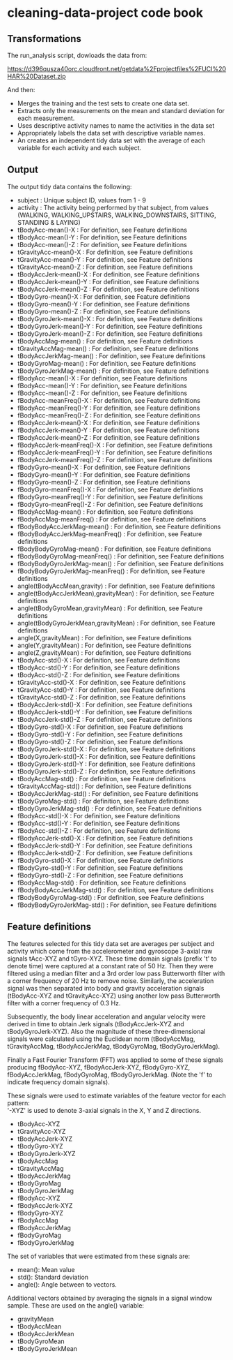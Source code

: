 # cleaning-data-project code book

## Transformations

The run_analysis script, dowloads the data from:

https://d396qusza40orc.cloudfront.net/getdata%2Fprojectfiles%2FUCI%20HAR%20Dataset.zip 

And then:
 
 * Merges the training and the test sets to create one data set.
 * Extracts only the measurements on the mean and standard deviation for each measurement. 
 * Uses descriptive activity names to name the activities in the data set
 * Appropriately labels the data set with descriptive variable names. 
 * An creates an independent tidy data set with the average of each variable for each activity and each subject.

## Output

The output tidy data contains the following:

 * subject : Unique subject ID, values from 1 - 9
 * activity : The activity being performed by that subject, from values (WALKING, WALKING_UPSTAIRS, WALKING_DOWNSTAIRS, SITTING, STANDING & LAYING)
 * tBodyAcc-mean()-X : For definition, see Feature definitions
 * tBodyAcc-mean()-Y : For definition, see Feature definitions
 * tBodyAcc-mean()-Z : For definition, see Feature definitions
 * tGravityAcc-mean()-X : For definition, see Feature definitions
 * tGravityAcc-mean()-Y : For definition, see Feature definitions
 * tGravityAcc-mean()-Z : For definition, see Feature definitions
 * tBodyAccJerk-mean()-X : For definition, see Feature definitions
 * tBodyAccJerk-mean()-Y : For definition, see Feature definitions
 * tBodyAccJerk-mean()-Z : For definition, see Feature definitions
 * tBodyGyro-mean()-X : For definition, see Feature definitions
 * tBodyGyro-mean()-Y : For definition, see Feature definitions
 * tBodyGyro-mean()-Z : For definition, see Feature definitions
 * tBodyGyroJerk-mean()-X : For definition, see Feature definitions
 * tBodyGyroJerk-mean()-Y : For definition, see Feature definitions
 * tBodyGyroJerk-mean()-Z : For definition, see Feature definitions
 * tBodyAccMag-mean() : For definition, see Feature definitions
 * tGravityAccMag-mean() : For definition, see Feature definitions
 * tBodyAccJerkMag-mean() : For definition, see Feature definitions
 * tBodyGyroMag-mean() : For definition, see Feature definitions
 * tBodyGyroJerkMag-mean() : For definition, see Feature definitions
 * fBodyAcc-mean()-X : For definition, see Feature definitions
 * fBodyAcc-mean()-Y : For definition, see Feature definitions
 * fBodyAcc-mean()-Z : For definition, see Feature definitions
 * fBodyAcc-meanFreq()-X : For definition, see Feature definitions
 * fBodyAcc-meanFreq()-Y : For definition, see Feature definitions
 * fBodyAcc-meanFreq()-Z : For definition, see Feature definitions
 * fBodyAccJerk-mean()-X : For definition, see Feature definitions
 * fBodyAccJerk-mean()-Y : For definition, see Feature definitions
 * fBodyAccJerk-mean()-Z : For definition, see Feature definitions
 * fBodyAccJerk-meanFreq()-X : For definition, see Feature definitions
 * fBodyAccJerk-meanFreq()-Y : For definition, see Feature definitions
 * fBodyAccJerk-meanFreq()-Z : For definition, see Feature definitions
 * fBodyGyro-mean()-X : For definition, see Feature definitions
 * fBodyGyro-mean()-Y : For definition, see Feature definitions
 * fBodyGyro-mean()-Z : For definition, see Feature definitions
 * fBodyGyro-meanFreq()-X : For definition, see Feature definitions
 * fBodyGyro-meanFreq()-Y : For definition, see Feature definitions
 * fBodyGyro-meanFreq()-Z : For definition, see Feature definitions
 * fBodyAccMag-mean() : For definition, see Feature definitions
 * fBodyAccMag-meanFreq() : For definition, see Feature definitions
 * fBodyBodyAccJerkMag-mean() : For definition, see Feature definitions
 * fBodyBodyAccJerkMag-meanFreq() : For definition, see Feature definitions
 * fBodyBodyGyroMag-mean() : For definition, see Feature definitions
 * fBodyBodyGyroMag-meanFreq() : For definition, see Feature definitions
 * fBodyBodyGyroJerkMag-mean() : For definition, see Feature definitions
 * fBodyBodyGyroJerkMag-meanFreq() : For definition, see Feature definitions
 * angle(tBodyAccMean,gravity) : For definition, see Feature definitions
 * angle(tBodyAccJerkMean),gravityMean) : For definition, see Feature definitions
 * angle(tBodyGyroMean,gravityMean) : For definition, see Feature definitions
 * angle(tBodyGyroJerkMean,gravityMean) : For definition, see Feature definitions
 * angle(X,gravityMean) : For definition, see Feature definitions
 * angle(Y,gravityMean) : For definition, see Feature definitions
 * angle(Z,gravityMean) : For definition, see Feature definitions
 * tBodyAcc-std()-X : For definition, see Feature definitions
 * tBodyAcc-std()-Y : For definition, see Feature definitions
 * tBodyAcc-std()-Z : For definition, see Feature definitions
 * tGravityAcc-std()-X : For definition, see Feature definitions
 * tGravityAcc-std()-Y : For definition, see Feature definitions
 * tGravityAcc-std()-Z : For definition, see Feature definitions
 * tBodyAccJerk-std()-X : For definition, see Feature definitions
 * tBodyAccJerk-std()-Y : For definition, see Feature definitions
 * tBodyAccJerk-std()-Z : For definition, see Feature definitions
 * tBodyGyro-std()-X : For definition, see Feature definitions
 * tBodyGyro-std()-Y : For definition, see Feature definitions
 * tBodyGyro-std()-Z : For definition, see Feature definitions
 * tBodyGyroJerk-std()-X : For definition, see Feature definitions
 * tBodyGyroJerk-std()-X : For definition, see Feature definitions
 * tBodyGyroJerk-std()-Y : For definition, see Feature definitions
 * tBodyGyroJerk-std()-Z : For definition, see Feature definitions
 * tBodyAccMag-std() : For definition, see Feature definitions
 * tGravityAccMag-std() : For definition, see Feature definitions
 * tBodyAccJerkMag-std() : For definition, see Feature definitions
 * tBodyGyroMag-std() : For definition, see Feature definitions
 * tBodyGyroJerkMag-std() : For definition, see Feature definitions
 * fBodyAcc-std()-X : For definition, see Feature definitions
 * fBodyAcc-std()-Y : For definition, see Feature definitions
 * fBodyAcc-std()-Z : For definition, see Feature definitions
 * fBodyAccJerk-std()-X : For definition, see Feature definitions
 * fBodyAccJerk-std()-Y : For definition, see Feature definitions
 * fBodyAccJerk-std()-Z : For definition, see Feature definitions
 * fBodyGyro-std()-X : For definition, see Feature definitions
 * fBodyGyro-std()-Y : For definition, see Feature definitions
 * fBodyGyro-std()-Z : For definition, see Feature definitions
 * fBodyAccMag-std() : For definition, see Feature definitions
 * fBodyBodyAccJerkMag-std() : For definition, see Feature definitions
 * fBodyBodyGyroMag-std() : For definition, see Feature definitions
 * fBodyBodyGyroJerkMag-std() : For definition, see Feature definitions

## Feature definitions

The features selected for this tidy data set are averages per subject and activity which come from the accelerometer and gyroscope 3-axial raw signals tAcc-XYZ and tGyro-XYZ. These time domain signals (prefix 't' to denote time) were captured at a constant rate of 50 Hz. Then they were filtered using a median filter and a 3rd order low pass Butterworth filter with a corner frequency of 20 Hz to remove noise. Similarly, the acceleration signal was then separated into body and gravity acceleration signals (tBodyAcc-XYZ and tGravityAcc-XYZ) using another low pass Butterworth filter with a corner frequency of 0.3 Hz. 

Subsequently, the body linear acceleration and angular velocity were derived in time to obtain Jerk signals (tBodyAccJerk-XYZ and tBodyGyroJerk-XYZ). Also the magnitude of these three-dimensional signals were calculated using the Euclidean norm (tBodyAccMag, tGravityAccMag, tBodyAccJerkMag, tBodyGyroMag, tBodyGyroJerkMag). 

Finally a Fast Fourier Transform (FFT) was applied to some of these signals producing fBodyAcc-XYZ, fBodyAccJerk-XYZ, fBodyGyro-XYZ, fBodyAccJerkMag, fBodyGyroMag, fBodyGyroJerkMag. (Note the 'f' to indicate frequency domain signals). 

These signals were used to estimate variables of the feature vector for each pattern:  
'-XYZ' is used to denote 3-axial signals in the X, Y and Z directions.

 * tBodyAcc-XYZ
 * tGravityAcc-XYZ
 * tBodyAccJerk-XYZ
 * tBodyGyro-XYZ
 * tBodyGyroJerk-XYZ
 * tBodyAccMag
 * tGravityAccMag
 * tBodyAccJerkMag
 * tBodyGyroMag
 * tBodyGyroJerkMag
 * fBodyAcc-XYZ
 * fBodyAccJerk-XYZ
 * fBodyGyro-XYZ
 * fBodyAccMag
 * fBodyAccJerkMag
 * fBodyGyroMag
 * fBodyGyroJerkMag

The set of variables that were estimated from these signals are: 

 * mean(): Mean value
 * std(): Standard deviation
 * angle(): Angle between to vectors.

Additional vectors obtained by averaging the signals in a signal window sample. These are used on the angle() variable:

 * gravityMean
 * tBodyAccMean
 * tBodyAccJerkMean
 * tBodyGyroMean
 * tBodyGyroJerkMean




